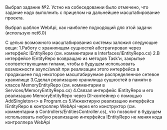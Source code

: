 Выбрал задание №2. 
Устно на собеседовании было отмечено, что задание надо выполнить с прицелом на дальнейшее масштабирование проекта.

Выбрал шаблон WebApi, как наиболее подходящий для этой задачи (использую net6.0)

С целью возможного масштабирования системы заложил следующие вещи:
1.Работу с хранилищем сущностей абстрагировал через интерфейс IEntityRepo (см. комментарии в Interfaces/IEntityRepo.cs)
2.В интерфейсе IEntityRepo возвращаю из методов Task'и, закрытые соответствующими типами, чтобы в будущем использовать возможности 
async/await при реализации этого интерфейса в продакшене под некоторое масштабируемое распределенное сетевое хранилище
3.Сделал реализацию хранилища сущностей в памяти в классе MemoryEntityRepo (см. комментарии в Services/MemoryEntityRepo.cs)
4.Связал интерфейс IEntityRepo и его реализацию MemoryEntityRepo через DI-контейнер с помощью AddSingleton<> в Program.cs
5.Инжектирую реализацию интерфейса IEntityRepo в контроллер WebApi через его конструктор (см. комментарии в Controllers/EntitiesController.cs), 
что позволит в будущем использовать любую реализацию интерфейса IEntityRepo не меняя кода контроллера WebApi